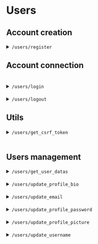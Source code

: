 # Users

## Account creation

<details>
<summary>
<code>/users/register</code>
</summary>

### Entrypoint

`POST /users/register`

### Parameters

- `request`: The HTTP request object containing the POST data.

Example request body:

> ``` javascript
> {
>     "username": "Damien1975",
>     "email": "damien.bokus@gmail.com",
>     "password": "Validpass7*"
> }
> ```

#### Parameters notes :
- All fields are mandatory.
- Username must be unique and between 3 and 25 characters long and cannot contains `"+/*.,!#%^&\{}[]=:;'"~"`.
- Email must be unique, valid and between 3 and 50 characters long.
- Password must be between 9 and 50 characters long, contain at least 1 lowercase character, 1 uppercase character, 1 number and 1 special character (`"+/*.,!#%^&\{}[]=:;'"~"`).

### Returns

- A JSON response indicating the success or failure of the registration process.

#### Success

If the authentication is successful, the server responds with a JSON object containing a `status` field with the value `"success"` and a `200 OK` HTTP status code.

#### Errors

- **JSON Decoding**: The function attempts to decode the request body into a Python dictionary. If the JSON is invalid, it returns a `406 Not Acceptable` response with an error message.

- **Email Uniqueness Check**: It checks if the provided email is unique using the `check_if_email_is_unique` function. If the email is already in use, it returns a `400 Bad Request` response with an error message.

- **Form Validation**: The function uses a `CustomUserCreationForm` to validate the incoming data. If the form is invalid, it returns a `400 Bad Request` response with the form errors.

### Notes

- This function is decorated with `@require_http_methods(["POST"])` to ensure that it only accepts POST requests.
- The `CustomUserCreationForm` is a Django form that validates user registration data.

</details>

## Account connection
<br>
<details>
<summary>
<code>/users/login</code>
</summary>

### Entrypoint

`POST /users/login`

### Parameters

The `login` view accepts a POST request with a JSON body containing the following parameters:

- `username`: The username of the user attempting to log in.
- `password`: The password of the user attempting to log in.

Example request body:

> ``` javascript
> {
>     "username": "Damien1975",
>     "password": "Validpass7*"
> }
> ```


### Returns

The `login` view returns a JSON response indicating the success or failure of the authentication attempt.

#### Success

If the authentication is successful, the server responds with a JSON object containing a `status` field with the value `"success"` and a `200 OK` HTTP status code.

#### Errors

- **Invalid JSON format**: If the request body cannot be parsed as JSON, the server responds with a JSON object containing an `errors` field with the value `"Invalid JSON format"` and a `406 Not Acceptable` HTTP status code.

- **Authentication failure**: If the provided username and password do not match any user in the database, the server responds with a JSON object containing an `error` field with the value `"error"` and a `400 Bad Request` HTTP status code.

### Notes

- This function is decorated with `@require_http_methods(["POST"])` to ensure that it only accepts POST requests.
- This view uses the built-in function `auth_login`.

</details>

<br>
<details>
<summary>
<code>/users/logout</code>
</summary>

### Entrypoint

`POST /users/logout`

### Parameters

The `logout` view accepts a POST request.

### Returns

The `logout` view returns a JSON response indicating the success of the logout attempt.

#### Success

If the authentication is successful, the server responds with a JSON object containing a `status` field with the value `"success"` and a `200 OK` HTTP status code.

### Notes

- This function is decorated with `@login_required` to ensure that the user in correctly login.
- This function is decorated with `@require_http_methods(["POST"])` to ensure that it only accepts POST requests.
- This view uses the built-in function `logout`.

</details>

## Utils
<details>
<summary>
<code>/users/get_csrf_token</code>
</summary>
<br>
This function is used to retrieve the Cross-Site Request Forgery (CSRF) token for the current session and return it in a JSON response. A CSRF (Cross-Site Request Forgery) token is a security measure used to protect web applications from CSRF attacks. It is a secret, user-specific token that is included in all form submissions and side-effect URLs to prevent unauthorized actions from being performed on behalf of the user. The token is generated by the server and sent to the client, typically embedded within the HTML form as a hidden field. 

### Entrypoint

`GET /users/get_csrf_token`

### Parameters
- `request`: The HTTP request object.

### Returns
The CSRF token is returned in a JSON response with the key "csrfToken" and a `200 OK` HTTP status code.

### Notes

- The `@require_http_methods(["GET"])` decorator ensures that the view only accepts HTTP GET requests. Other request methods will result in a "Method Not Allowed" response.
- The `@ensure_csrf_cookie decorator` ensures that a CSRF cookie is included in the response.
- Inside the function, `get_token(request)` is a function that retrieves or generates a CSRF token.


- In any template that uses a POST form, use the csrf_token tag inside the `<form>` element if the form is for an internal URL, e.g.:

`<form method="post">{% csrf_token %}`

- **WARNING : This should not be done for POST forms that target external URLs, since that would cause the CSRF token to be leaked, leading to a vulnerability.**

</details>
<br>

## Users management

<details>
<summary>
<code>/users/get_user_datas</code>
</summary>
<br>

This function is used to retrieve data from the currently logged-in user. It returns the following information:
- username
- email
- bio
- title
- winrate
- rank
- number of games played

### Entry point
`POST /users/get_user_datas`

### Parameters
- `request`: The HTTP request object containing the POST data.

### Returns
- `success` and a dictionnary with all datas.

### Notes
- This function is decorated with `@login_required` to ensure that the user in correctly login.
- This function is decorated with `@require_http_methods(["POST"])` to ensure that it only accepts POST requests.
- The `@requires_csrf_token` decorator is used to enforce CSRF protection on the view. 
</details>
<br>

<details>
<summary>
<code>/users/update_profile_bio</code>
</summary>
<br>

This function is used to change the bio of the currently logged-in user.

### Entrypoints
`POST /users/update_profile_bio`

### Parameters
- `request`: The HTTP request object containing the POST data.
- `bio`: the updated bio.

### Returns
- `"Your bio has been correctly updated !"` and a 200 status code if the bio was correctly updated.
- A 400 status code if the bio is either too long or missing.

### Notes
- This function is decorated with `@login_required` to ensure that the user in correctly login.
- This function is decorated with `@require_http_methods(["POST"])` to ensure that it only accepts POST requests.
- The `@requires_csrf_token` decorator is used to enforce CSRF protection on the view. 

</details>
<br>

<details>
<summary>
<code>/users/update_email</code>
</summary>
<br>

This function is used to change the email of the currently logged-in user.

### Entrypoints
`POST /users/update_email`

### Parameters
- `request`: The HTTP request object containing the POST data.
- `email`: the updated email.

### Returns
- `"Your email has been correctly updated !"` and a 200 status code if the email was correctly updated.
- A 400 status code if the email send by the user is **not valid, already used or missing**.

### Notes
- This function is decorated with `@login_required` to ensure that the user in correctly login.
- This function is decorated with `@require_http_methods(["POST"])` to ensure that it only accepts POST requests.
- The `@requires_csrf_token` decorator is used to enforce CSRF protection on the view. 

</details>
<br>

<details>
<summary>
<code>/users/update_profile_password</code>
</summary>
<br>

This function is used to change the password of the currently logged-in user.

### Entrypoints
`POST /users/update_profile_password`

### Parameters
- `request`: The HTTP request object containing the POST data.
- `new_password1`: the updated password.
- `new_password2`: the second updated password, to check if both are the same.

### Returns
- `"Your password has been correctly updated !"` and a 200 status code if the password was correctly updated.
- A 400 status code if passwords do not match or if one password is missing.

### Notes
- This function is decorated with `@login_required` to ensure that the user in correctly login.
- This function is decorated with `@require_http_methods(["POST"])` to ensure that it only accepts POST requests.
- The `@requires_csrf_token` decorator is used to enforce CSRF protection on the view. 
- This view uses the built-in fonction `make_password` that converts a plain-text password into a hash that is appropriate for storing in a persistent database.

</details>
<br>

<details>
<summary>
<code>/users/update_profile_picture</code>
</summary>
<br>

This function is used to change the picture of the currently logged-in user.

### Entrypoints
`POST /users/update_profile_password`

### Parameters
- `request`: The HTTP request object containing the POST data.
- `image`: the new profile picture.

### Returns
- `"Your profile picture has been correctly updated !"` and a 200 status code if the profile picture was correctly updated.
- A 400 status code if :
    - the extension is invalid (it has to be `.jpg` or `.png`)
    - the image size exceeds the limit (max is 5MB)
    - there is no file provided
    - the file is invalid
    - dimensions are to large
    - or if there is an unexpected error while updating the profile picture

### Notes
- This function is decorated with `@login_required` to ensure that the user in correctly login.
- This function is decorated with `@require_http_methods(["POST"])` to ensure that it only accepts POST requests.
- The `@requires_csrf_token` decorator is used to enforce CSRF protection on the view.
- The view uses the `magic` library to determine the file's MIME type from the first 1024 bytes then, checks if the file is an image by verifying that 'image' is in the MIME type.

</details>
<br>

<details>
<summary>
<code>/users/update_username</code>
</summary>
<br>

This function is used to change the username of the currently logged-in user.

### Entrypoints
`POST /users/update_username`

### Parameters
- `request`: The HTTP request object containing the POST data.
- `username`: the updated username.

### Returns
- `"Your username has been correctly updated !"` and a 200 status code if the username was correctly updated.
- A 400 status code if the username send by the user is **already used or missing**.

### Notes
- This function is decorated with `@login_required` to ensure that the user in correctly login.
- This function is decorated with `@require_http_methods(["POST"])` to ensure that it only accepts POST requests.
- The `@requires_csrf_token` decorator is used to enforce CSRF protection on the view.